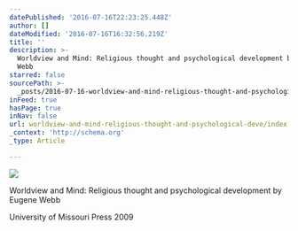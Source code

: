 ```yaml
---
datePublished: '2016-07-16T22:23:25.448Z'
author: []
dateModified: '2016-07-16T16:32:56.219Z'
title: ''
description: >-
  Worldview and Mind: Religious thought and psychological development by Eugene
  Webb
starred: false
sourcePath: >-
  _posts/2016-07-16-worldview-and-mind-religious-thought-and-psychological-deve.md
inFeed: true
hasPage: true
inNav: false
url: worldview-and-mind-religious-thought-and-psychological-deve/index.html
_context: 'http://schema.org'
_type: Article

---
```

![](https://the-grid-user-content.s3-us-west-2.amazonaws.com/4c579507-d406-4561-9018-eb5cae032b0e.jpg)

Worldview and Mind: Religious thought and psychological development by Eugene Webb

University of Missouri Press 2009